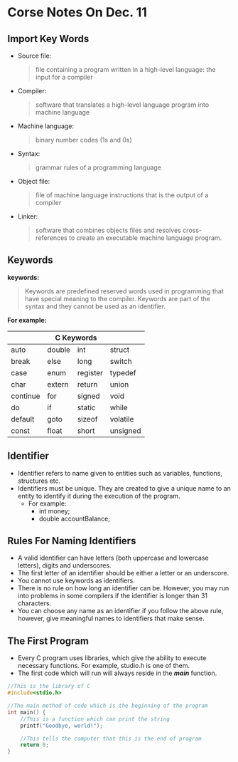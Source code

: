 # Corse Notes On Dec. 11

<h2 id="IKW">Import Key Words</h2>

* Source file:
    <blockquote>
    file containing a program written in a high-level language: the input for a compiler
    </blockquote>

* Compiler:
    <blockquote>
    software that translates a high-level language program into machine language
    </blockquote>

* Machine language:
    <blockquote>
    binary number codes (1s and 0s)
    </blockquote>

* Syntax:
    <blockquote>
    grammar rules of a programming language
    </blockquote>

* Object file:
    <blockquote>
    file of machine language instructions that is the output of a compiler
    </blockquote>

* Linker:
    <blockquote>
    software that combines objects files and resolves cross-references to create an executable machine language program.
    </blockquote>

<h2 id="key">Keywords</h2>

<b>keywords:</b>
<blockquote>
Keywords are predefined reserved words used in programming that have special meaning to the compiler. Keywords are part of the syntax and they cannot be used as an identifier.
</blockquote>

<b>For example:</b>

<table width=500px>
    <tr>
        <th colspan=4 align="center">C Keywords</th>
    </tr>
    <tbody>
    <tr>
        <td>auto</td>
        <td>double</td>
        <td>int</td>
        <td>struct</td>
    </tr>
    <tr>
        <td>break</td>
        <td>else</td>
        <td>long</td>
        <td>switch</td>
    </tr>
    <tr>
        <td>case</td>
        <td>enum</td>
        <td>register</td>
        <td>typedef</td>
    </tr>
    <tr>
        <td>char</td>
        <td>extern</td>
        <td>return</td>
        <td>union</td>
    </tr>
    <tr>
        <td>continue</td>
        <td>for</td>
        <td>signed</td>
        <td>void</td>
    </tr>
    <tr>
        <td>do</td>
        <td>if</td>
        <td>static</td>
        <td>while</td>
    </tr>
    <tr>
        <td>default</td>
        <td>goto</td>
        <td>sizeof</td>
        <td>volatile</td>
    </tr>
    <tr>
        <td>const</td>
        <td>float</td>
        <td>short</td>
        <td>unsigned</td>
    </tr>
    </tbody>
</table>

<h2 id="I">Identifier</h2>

* Identifier refers to name given to entities such as variables, functions, structures etc.
* Identifiers must be unique. They are created to give a unique name to an entity to identify it during the execution of the program.
  * For example:
    * int money;
    * double accountBalance;

<h2 id="R">Rules For Naming Identifiers</h2>

* A valid identifier can have letters (both uppercase and lowercase letters), digits and underscores.
* The first letter of an identifier should be either a letter or an underscore.
* You cannot use keywords as identifiers.
* There is no rule on how long an identifier can be. However, you may run into problems in some compilers if the identifier is longer than 31 characters.
* You can choose any name as an identifier if you follow the above rule, however, give meaningful names to identifiers that make sense.

<h2 id="TFP">The First Program</h2>

* Every C program uses libraries, which give the ability to execute necessary functions. For example, studio.h is one of them.
* The first code which will run will always reside in the ***main*** function.

```c
//This is the library of C
#include<stdio.h>

//The main method of code which is the beginning of the program
int main() {
    //This is a function which can print the string
    printf("Goodbye, world!");

    //This tells the computer that this is the end of program
    return 0;
}
```